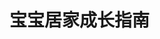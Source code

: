 <script setup>
import ScrollView from '../components/ScrollView.vue'
</script>

# 宝宝居家成长指南

<ScrollView>

</ScrollView>
